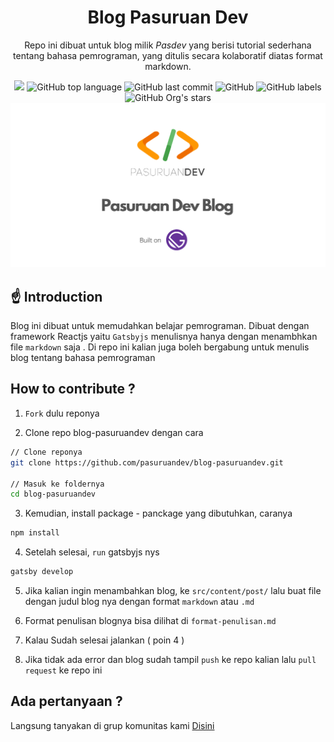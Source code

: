 <h1 align="center">Blog Pasuruan Dev</h1>
<p align="center">
Repo ini dibuat untuk blog milik <i>Pasdev</i> yang berisi tutorial sederhana tentang bahasa pemrograman, yang ditulis secara kolaboratif diatas format markdown.
</p>

<div align="center">
<img src="https://img.shields.io/github/contributors/pasuruandev/blog-pasuruandev">
<img alt="GitHub top language" src="https://img.shields.io/github/languages/top/pasuruandev/blog-pasuruandev">
<img alt="GitHub last commit" src="https://img.shields.io/github/last-commit/pasuruandev/blog-pasuruandev">
<img alt="GitHub" src="https://img.shields.io/github/license/pasuruandev/blog-pasuruandev">
<img alt="GitHub labels" src="https://img.shields.io/github/labels/pasuruandev/blog-pasuruandev/help%20wanted">
<img alt="GitHub Org's stars" src="https://img.shields.io/github/stars/pasuruandev?style=social">
</div>

<div align="center">
<img src="https://raw.githubusercontent.com/pasuruandev/blog-pasuruandev/main/static/assets/feature-image.png">
</div>

## ☝️ Introduction
Blog ini dibuat untuk memudahkan belajar pemrograman. Dibuat dengan framework Reactjs yaitu ``Gatsbyjs`` menulisnya hanya dengan menambhkan file ``markdown`` saja . Di repo ini kalian juga boleh bergabung untuk menulis blog tentang bahasa pemrograman

## How to contribute ?

1. ``Fork`` dulu reponya

2. Clone repo blog-pasuruandev dengan cara
```bash
// Clone reponya
git clone https://github.com/pasuruandev/blog-pasuruandev.git

// Masuk ke foldernya
cd blog-pasuruandev
```

3. Kemudian, install package - panckage yang dibutuhkan, caranya

```bash
npm install
```

4. Setelah selesai, ``run`` gatsbyjs nys
```bash
gatsby develop
```

5. Jika kalian ingin menambahkan blog, ke ``src/content/post/`` lalu buat file dengan judul blog nya dengan format ``markdown`` atau ``.md``

6. Format penulisan blognya bisa dilihat di ``format-penulisan.md``

7. Kalau Sudah selesai jalankan ( poin 4 )
8. Jika tidak ada error dan blog sudah tampil ``push`` ke repo kalian lalu ``pull request`` ke repo ini

## Ada pertanyaan ?

Langsung tanyakan di grup komunitas kami [Disini](https://web.telegram.org/#/im?p=@PasuruanDev)


